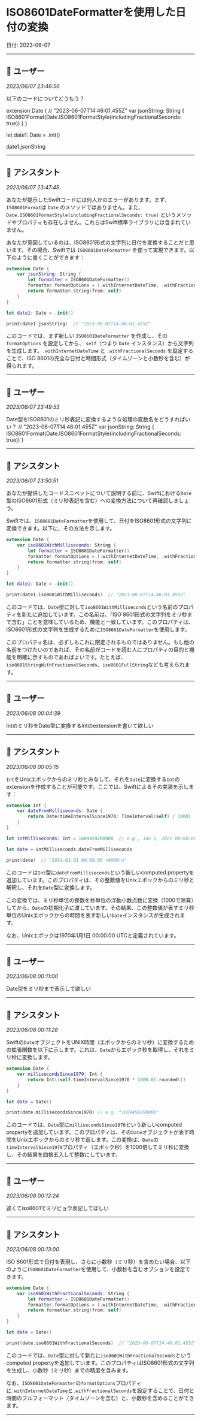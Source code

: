 # ISO8601DateFormatterを使用した日付の変換

日付: 2023-06-07

---

## 👤 ユーザー
*2023/06/07 23:46:56*

以下のコードについてどうもう？


extension Date {
    // "2023-06-07T14:46:01.455Z"
    var jsonString: String {
        ISO8601Format(Date.ISO8601FormatStyle(includingFractionalSeconds: true))
    }
}

let date1: Date = .init()

date1.jsonString

---

## 🤖 アシスタント
*2023/06/07 23:47:45*

あなたが提示したSwiftコードには何人かのエラーがあります。まず、 `ISO8601Format`は `Date` のメソッドではありません。また、 `Date.ISO8601FormatStyle(includingFractionalSeconds: true)` というメソッドやプロパティも存在しません。これらはSwift標準ライブラリには含まれていません。

あなたが意図しているのは、ISO8601形式の文字列に日付を変換することだと思います。その場合、Swiftでは `ISO8601DateFormatter` を使って実現できます。以下のように書くことができます：

```swift
extension Date {
    var jsonString: String {
        let formatter = ISO8601DateFormatter()
        formatter.formatOptions = [.withInternetDateTime, .withFractionalSeconds]
        return formatter.string(from: self)
    }
}

let date1: Date = .init()

print(date1.jsonString)  // "2023-06-07T14:46:01.455Z"
```

このコードでは、まず新しい `ISO8601DateFormatter` を作成し、その `formatOptions` を設定してから、 `self`（つまり `Date` インスタンス）から文字列を生成します。`.withInternetDateTime` と `.withFractionalSeconds` を設定することで、ISO 8601の完全な日付と時間形式（タイムゾーンと小数秒を含む）が得られます。

---

## 👤 ユーザー
*2023/06/07 23:49:53*

Date型をISO8601のミリ秒表記に変換するような処理の変数名をどうすればいい？
// "2023-06-07T14:46:01.455Z"
    var jsonString: String {
        ISO8601Format(Date.ISO8601FormatStyle(includingFractionalSeconds: true))
    }

---

## 🤖 アシスタント
*2023/06/07 23:50:51*

あなたが提供したコードスニペットについて説明する前に、Swiftにおける`Date`型のISO8601形式（ミリ秒表記を含む）への変換方法について再確認しましょう。

Swiftでは、`ISO8601DateFormatter`を使用して、日付をISO8601形式の文字列に変換できます。以下に、その方法を示します。

```swift
extension Date {
    var iso8601WithMilliseconds: String {
        let formatter = ISO8601DateFormatter()
        formatter.formatOptions = [.withInternetDateTime, .withFractionalSeconds]
        return formatter.string(from: self)
    }
}

let date1: Date = .init()

print(date1.iso8601WithMilliseconds)  // "2023-06-07T14:46:01.455Z"
```

このコードでは、`Date`型に対して`iso8601WithMilliseconds`という名前のプロパティを新たに追加しています。この名前は、「ISO 8601形式の文字列をミリ秒まで含む」ことを意味しているため、機能と一致しています。このプロパティは、ISO8601形式の文字列を生成するために`ISO8601DateFormatter`を使用します。

このプロパティ名は、必ずしもこれに限定されるものではありません。もし他の名前をつけたいのであれば、その名前がコードを読む人にプロパティの目的と機能を明確に示すものであればよいです。たとえば、`iso8601StringWithFractionalSeconds`、`iso8601FullString`なども考えられます。

---

## 👤 ユーザー
*2023/06/08 00:04:39*

Intのミリ秒をDate型に変換するIntのextensionを書いて欲しい

---

## 🤖 アシスタント
*2023/06/08 00:05:15*

`Int`をUnixエポックからのミリ秒とみなして、それを`Date`に変換する`Int`のextensionを作成することが可能です。ここでは、Swiftによるその実装を示します：

```swift
extension Int {
    var dateFromMilliseconds: Date {
        return Date(timeIntervalSince1970: TimeInterval(self) / 1000)
    }
}

let intMilliseconds: Int = 1609459200000  // e.g., Jan 1, 2021 00:00:00 GMT in milliseconds

let date = intMilliseconds.dateFromMilliseconds

print(date)  // "2021-01-01 00:00:00 +0000\n"
```

このコードは`Int`型に`dateFromMilliseconds`という新しいcomputed propertyを追加しています。このプロパティは、その整数値をUnixエポックからのミリ秒と解釈し、それを`Date`型に変換します。

この変換では、ミリ秒単位の整数を秒単位の浮動小数点数に変換（1000で除算）してから、`Date`の初期化子に渡しています。その結果、この整数値が表すミリ秒単位のUnixエポックからの時間を表す新しい`Date`インスタンスが生成されます。

なお、Unixエポックは1970年1月1日 00:00:00 UTCと定義されています。

---

## 👤 ユーザー
*2023/06/08 00:11:00*

Date型をミリ秒まで表示して欲しい

---

## 🤖 アシスタント
*2023/06/08 00:11:28*

Swiftの`Date`オブジェクトをUNIX時間（エポックからのミリ秒）に変換するための拡張関数を以下に示します。これは、`Date`からエポック秒を取得し、それをミリ秒に変換します。

```swift
extension Date {
    var millisecondsSince1970: Int {
        return Int((self.timeIntervalSince1970 * 1000.0).rounded())
    }
}

let date = Date()

print(date.millisecondsSince1970) // e.g. "1609459200000"
```

このコードでは、`Date`型に`millisecondsSince1970`という新しいcomputed propertyを追加しています。このプロパティは、その`Date`オブジェクトが表す時間をUnixエポックからのミリ秒で返します。この変換は、`Date`の`timeIntervalSince1970`プロパティ（エポック秒）を1000倍してミリ秒に変換し、その結果を四捨五入して整数にしています。

---

## 👤 ユーザー
*2023/06/08 00:12:24*

違くてiso8601でミリビョウ表記してほしい

---

## 🤖 アシスタント
*2023/06/08 00:13:00*

ISO 8601形式で日付を表現し、さらに小数秒（ミリ秒）を含めたい場合、以下のように`ISO8601DateFormatter`を使用して、小数秒を含むオプションを設定できます。

```swift
extension Date {
    var iso8601WithFractionalSeconds: String {
        let formatter = ISO8601DateFormatter()
        formatter.formatOptions = [.withInternetDateTime, .withFractionalSeconds]
        return formatter.string(from: self)
    }
}

let date = Date()

print(date.iso8601WithFractionalSeconds)  // "2023-06-07T14:46:01.455Z"
```

このコードでは、`Date`型に対して新たに`iso8601WithFractionalSeconds`というcomputed propertyを追加しています。このプロパティはISO8601形式の文字列を生成し、小数秒（ミリ秒）までの精度を含みます。

なお、`ISO8601DateFormatter`の`formatOptions`プロパティに`.withInternetDateTime`と`.withFractionalSeconds`を設定することで、日付と時間のフルフォーマット（タイムゾーンを含む）と、小数秒を含めることができます。

---
